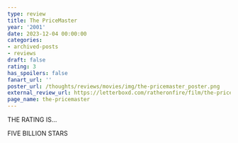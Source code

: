 ```yaml
---
type: review
title: The PriceMaster
year: '2001'
date: 2023-12-04 00:00:00
categories:
- archived-posts
- reviews
draft: false
rating: 3
has_spoilers: false
fanart_url: ''
poster_url: /thoughts/reviews/movies/img/the-pricemaster_poster.png
external_review_url: https://letterboxd.com/ratheronfire/film/the-pricemaster/
page_name: the-pricemaster
---
```


THE RATING IS...

FIVE BILLION STARS

